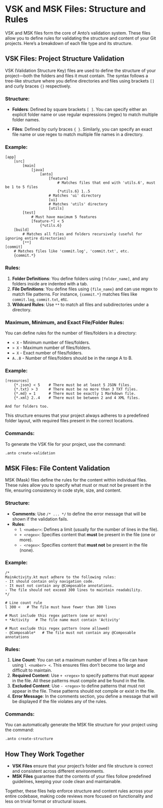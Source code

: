 
# VSK and MSK Files: Structure and Rules

VSK and MSK files form the core of Anto’s validation system. These files allow you to define rules for validating the structure and content of your Git projects. Here’s a breakdown of each file type and its structure.

## VSK Files: Project Structure Validation

VSK (Validation Structure Key) files are used to define the structure of your project—both the folders and files it must contain. The syntax follows a tree-like structure where you define directories and files using brackets `[]` and curly braces `{}` respectively.

### Structure:

- **Folders**: Defined by square brackets `[ ]`. You can specify either an explicit folder name or use regular expressions (regex) to match multiple folder names.

- **Files**: Defined by curly braces `{ }`. Similarly, you can specify an exact file name or use regex to match multiple file names in a directory.

### Example:

```plaintext
[app]
    [src]
        [main]
            [java]
                [anto]
                    [feature]
                        # Matches files that end with 'utils.6', must be 1 to 5 files
                        {*utils.6} 1..5
                    # Matches 'ui' directory   
                    [ui]   
                    # Matches 'utils' directory         
                    [utils]
        [test]
            # Must have maximum 5 features
            [feature-*] < 5
                {*utils.6}
    [build]
        # Matches all files and folders recursively (useful for ignoring entire directories)
        [**]   
[commit]
    # Matches files like 'commit.log', 'commit.txt', etc.
    {commit.*} 
```

### Rules:

1. **Folder Definitions**: You define folders using `[folder_name]`, and any folders inside are indented with a tab.
2. **File Definitions**: You define files using `{file_name}` and can use regex to match file patterns. For instance, `{commit.*}` matches files like `commit.log`, `commit.txt`, etc.
3. **Wildcard Rules**: Use `**` to match all files and subdirectories under a directory.

### Maximum, Minimum, and Exact File/Folder Rules:

You can define rules for the number of files/folders in a directory:
- `< X` - Minimum number of files/folders.
- `> X` - Maximum number of files/folders.
- `= X` - Exact number of files/folders.
- `A..B` - Number of files/folders should be in the range A to B.

### Example:

```plaintext
[resources]
    {*.json} < 5    # There must be at least 5 JSON files.
    {*.txt} > 3     # There must be no more than 3 TXT files.
    {*.md} = 1      # There must be exactly 1 Markdown file.
    {*.xml} 2..4    # There must be between 2 and 4 XML files.
    
And for folders too.
```

This structure ensures that your project always adheres to a predefined folder layout, with required files present in the correct locations.

### Commands:

To generate the VSK file for your project, use the command:
```bash
.anto create-validation
```

## MSK Files: File Content Validation

MSK (Mask) files define the rules for the content within individual files. These rules allow you to specify what must or must not be present in the file, ensuring consistency in code style, size, and content.

### Structure:

- **Comments**: Use `/* ... */` to define the error message that will be shown if the validation fails.
- **Rules**:
  - `l <number>`: Defines a limit (usually for the number of lines in the file).
  - `+ <regex>`: Specifies content that **must** be present in the file (one or more).
  - `- <regex>`: Specifies content that **must not** be present in the file (none).

### Example:

```plaintext
/*
MainActivity.kt must adhere to the following rules:
- It should contain only navigation code.
- It must not contain any @Composable annotations.
- The file should not exceed 300 lines to maintain readability.
*/

# Line count rule
l 300 <   # The file must have fewer than 300 lines

# Must include this regex pattern (one or more)
+ *Activity   # The file name must contain 'Activity'

# Must exclude this regex pattern (none allowed)
- @Composable*   # The file must not contain any @Composable annotations
```

### Rules:

1. **Line Count**: You can set a maximum number of lines a file can have using `l <number> <`. This ensures files don’t become too large and difficult to maintain.
2. **Required Content**: Use `+ <regex>` to specify patterns that must appear in the file. All these patterns must compile and be found in the file.
3. **Excluded Content**: Use `- <regex>` to define patterns that must not appear in the file. These patterns should not compile or exist in the file.
4. **Error Message**: In the comments section, you define a message that will be displayed if the file violates any of the rules.

### Commands:

You can automatically generate the MSK file structure for your project using the command:
```bash
.anto create-structure
```

## How They Work Together

- **VSK Files** ensure that your project’s folder and file structure is correct and consistent across different environments.
- **MSK Files** guarantee that the contents of your files follow predefined guidelines, keeping your code clean and maintainable.

Together, these files help enforce structure and content rules across your entire codebase, making code reviews more focused on functionality and less on trivial format or structural issues.
